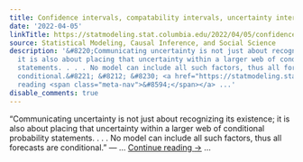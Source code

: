 ```yaml
---
title: Confidence intervals, compatability intervals, uncertainty intervals
date: '2022-04-05'
linkTitle: https://statmodeling.stat.columbia.edu/2022/04/05/confidence-intervals-compatability-intervals-uncertainty-intervals/
source: Statistical Modeling, Causal Inference, and Social Science
description: '&#8220;Communicating uncertainty is not just about recognizing its existence;
  it is also about placing that uncertainty within a larger web of conditional probability
  statements. . . . No model can include all such factors, thus all forecasts are
  conditional.&#8221; &#8212; &#8230; <a href="https://statmodeling.stat.columbia.edu/2022/04/05/confidence-intervals-compatability-intervals-uncertainty-intervals/">Continue
  reading <span class="meta-nav">&#8594;</span></a> ...'
disable_comments: true
---
```

&#8220;Communicating uncertainty is not just about recognizing its existence; it is also about placing that uncertainty within a larger web of conditional probability statements. . . . No model can include all such factors, thus all forecasts are conditional.&#8221; &#8212; &#8230; <a href="https://statmodeling.stat.columbia.edu/2022/04/05/confidence-intervals-compatability-intervals-uncertainty-intervals/">Continue reading <span class="meta-nav">&#8594;</span></a> ...